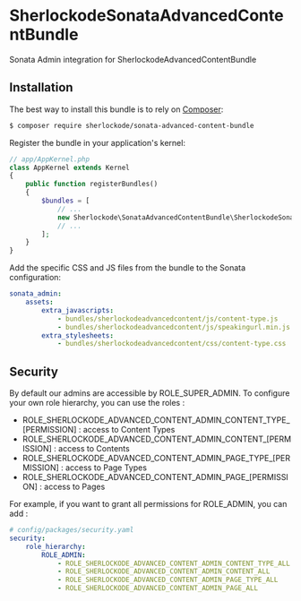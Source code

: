 SherlockodeSonataAdvancedContentBundle
======================================

Sonata Admin integration for SherlockodeAdvancedContentBundle

## Installation

The best way to install this bundle is to rely on [Composer](https://getcomposer.org/):

```bash
$ composer require sherlockode/sonata-advanced-content-bundle
```

Register the bundle in your application's kernel:

```php
// app/AppKernel.php
class AppKernel extends Kernel
{
    public function registerBundles()
    {
        $bundles = [
            // ...
            new Sherlockode\SonataAdvancedContentBundle\SherlockodeSonataAdvancedContentBundle(),
            // ...
        ];
    }
}
```

Add the specific CSS and JS files from the bundle to the Sonata configuration:

```yaml
sonata_admin:
    assets:
        extra_javascripts:
            - bundles/sherlockodeadvancedcontent/js/content-type.js
            - bundles/sherlockodeadvancedcontent/js/speakingurl.min.js
        extra_stylesheets:
            - bundles/sherlockodeadvancedcontent/css/content-type.css
```

## Security

By default our admins are accessible by ROLE_SUPER_ADMIN. 
To configure your own role hierarchy, you can use the roles : 
- ROLE_SHERLOCKODE_ADVANCED_CONTENT_ADMIN_CONTENT_TYPE_[PERMISSION] : access to Content Types
- ROLE_SHERLOCKODE_ADVANCED_CONTENT_ADMIN_CONTENT_[PERMISSION] : access to Contents
- ROLE_SHERLOCKODE_ADVANCED_CONTENT_ADMIN_PAGE_TYPE_[PERMISSION] : access to Page Types
- ROLE_SHERLOCKODE_ADVANCED_CONTENT_ADMIN_PAGE_[PERMISSION] : access to Pages

For example, if you want to grant all permissions for ROLE_ADMIN, you can add : 
```yaml
# config/packages/security.yaml
security:
    role_hierarchy:
        ROLE_ADMIN:
            - ROLE_SHERLOCKODE_ADVANCED_CONTENT_ADMIN_CONTENT_TYPE_ALL
            - ROLE_SHERLOCKODE_ADVANCED_CONTENT_ADMIN_CONTENT_ALL
            - ROLE_SHERLOCKODE_ADVANCED_CONTENT_ADMIN_PAGE_TYPE_ALL
            - ROLE_SHERLOCKODE_ADVANCED_CONTENT_ADMIN_PAGE_ALL
```
